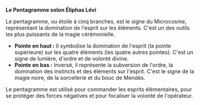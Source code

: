 **Le Pentagramme selon Éliphas Lévi**

Le pentagramme, ou étoile à cinq branches, est le signe du Microcosme, représentant la domination de l'esprit sur les éléments. C'est un des outils les plus puissants de la magie cérémonielle.

*   **Pointe en haut :** Il symbolise la domination de l'esprit (la pointe supérieure) sur les quatre éléments (les quatre autres pointes). C'est un signe de lumière, d'ordre et de volonté divine.
*   **Pointe en bas :** Inversé, il représente la subversion de l'ordre, la domination des instincts et des éléments sur l'esprit. C'est le signe de la magie noire, de la sorcellerie et du bouc de Mendès.

Le pentagramme est utilisé pour commander les esprits élémentaires, pour se protéger des forces négatives et pour focaliser la volonté de l'opérateur.